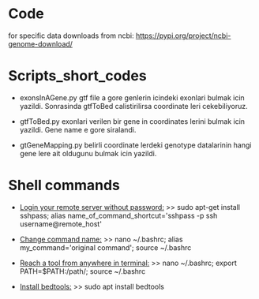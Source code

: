 # Code

for specific data downloads from ncbi: https://pypi.org/project/ncbi-genome-download/

# Scripts_short_codes

- exonsInAGene.py gtf file a gore genlerin icindeki exonlari bulmak icin yazildi. Sonrasinda gtfToBed calistirilirsa coordinate leri cekebiliyoruz.

- gtfToBed.py exonlari verilen bir gene in coordinates lerini bulmak icin yazildi. Gene name e gore siralandi.

- gtGeneMapping.py belirli coordinate lerdeki genotype datalarinin hangi gene lere ait oldugunu bulmak icin yazildi.

# Shell commands

* <ins>Login your remote server without password:</ins> >> sudo apt-get install sshpass; alias name_of_command_shortcut='sshpass -p ssh username@remote_host'

* <ins>Change command name:</ins> >> nano ~/.bashrc; alias my_command='original command'; source ~/.bashrc

* <ins>Reach a tool from anywhere in terminal:</ins> >> nano ~/.bashrc; export PATH=$PATH:/path/; source ~/.bashrc

* <ins>Install bedtools:</ins> >> sudo apt install bedtools
